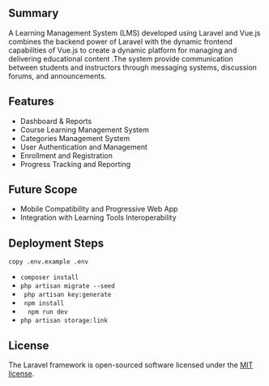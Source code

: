 ## Summary
A Learning Management System (LMS) developed using Laravel and Vue.js combines the backend power of Laravel with the dynamic frontend capabilities of Vue.js to create a dynamic platform for managing and delivering educational content .The system  provide communication between students and instructors through messaging systems, discussion forums, and announcements.



## Features
* Dashboard & Reports
* Course Learning Management System
* Categories Management System
* User Authentication and Management
* Enrollment and Registration
* Progress Tracking and Reporting 


## Future Scope
* Mobile Compatibility and Progressive Web App 
* Integration with Learning Tools Interoperability 


## Deployment Steps

`copy .env.example .env`
* ```composer install  ```
* ```php artisan migrate --seed ```
* ```  php artisan key:generate ```
* ``` npm install```
* ```  npm run dev```
* ``` php artisan storage:link ```

   
## License
The Laravel framework is open-sourced software licensed under the [MIT license](https://opensource.org/licenses/MIT).

